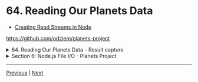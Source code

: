 # 64. Reading Our Planets Data

-   [Creating Read Streams in Node](https://nodejs.org/api/fs.html#fs_fs_createreadstream_path_options)


https://github.com/odziem/planets-project

<details>
  <summary> 64. Reading Our Planets Data - Result capture </summary>

  ---

  -   run `node index.js`

  <p align="center" ><img src="../imags/64_Reading-Our-Planets-Data.png" width="100%" ></a></p>

  ---

</details>

<details>
  <summary> Section 6: Node.js File I/O - Planets Project </summary>

  - [Codebase: planets-project](../src/6_planets-project/)

</details>


---

[Previous](./63_Streaming-Large-Data-Files.md) | [Next]()